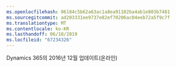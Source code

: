 ```yaml
---
ms.openlocfilehash: 06184c5b62a63ac1a8ea91102ba4ab1e803b7481
ms.sourcegitcommit: ad203331ee9737e82ef70206ac04eeb72a5f9c7f
ms.translationtype: MT
ms.contentlocale: ko-KR
ms.lasthandoff: 06/18/2019
ms.locfileid: "67234326"
---
```

Dynamics 365의 2016년 12월 업데이트(온라인)